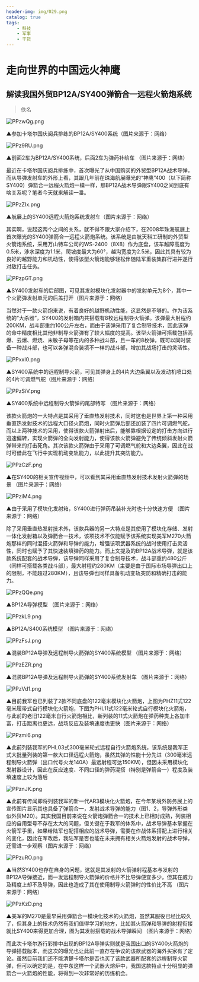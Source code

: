 ```yaml
---
header-img: img/029.png
catalog: true
tags:
    - 科技
    - 军事
    - 干货
---
```


# 走向世界的中国远火神鹰

## 解读我国外贸BP12A/SY400弹箭合一远程火箭炮系统
> 佚名

![PPzwQg.png](https://s1.ax1x.com/2018/06/27/PPzwQg.png)

▲参加卡塔尔国庆阅兵排练的BP12A/SY400系统（图片来源于：网络）

![PPz9RU.png](https://s1.ax1x.com/2018/06/27/PPz9RU.png)

▲前面2车为BP12A/SY400系统，后面2车为弹药补给车
（图片来源于：网络）

最近在卡塔尔国庆阅兵排练中，首次曝光了从中国购买的外贸型BP12A战术导弹，而从导弹发射车的外形上看，其跟几年前在珠海航展曝光的“神鹰”400（以下简称SY400）弹箭合一远程火箭炮一模一样，那BP12A战术导弹跟SY400之间到底有啥关系呢？笔者今天就来解读一番。


![PPzZIx.png](https://s1.ax1x.com/2018/06/27/PPzZIx.png)

▲航展上的SY400远程火箭炮系统发射车（图片来源于：网络）

其实啊，说起这两个之间的关系，就不得不跟大家介绍下，在2008年珠海航展上首次曝光的SY400弹箭合一远程火箭炮系统。该系统是由航天科工研制的外贸型火箭炮系统，采用万山特车公司的WS-2400（8X8）作为底盘，该车越障高度为0.5米，涉水深度为1.1米，爬坡度最大为60°，越沟宽度为2.5米，因此其具有较为良好的越野能力和机动性，使得该型火箭炮能够轻松伴随陆军重装集群行进并遂行对敌打击任务。

![PPzpGT.png](https://s1.ax1x.com/2018/06/27/PPzpGT.png)

▲SY400发射车的后部图，可见其发射模块化发射器中的发射单元为8个，其中一个火箭弹发射单元的后盖打开（图片来源于：网络）

当然对于一款火箭炮来说，有着良好的越野机动性能，这显然是不够的。作为该系统的“大杀器”，SY400的发射箱内共搭载有8枚远程制导火箭弹。该弹最大射程约200KM，战斗部重约100公斤左右，而由于该弹采用了复合制导技术，因此该弹的命中精度相比其他非制导火箭弹有了较大幅度的提高。该型火箭弹可搭载包括高爆、云爆、燃烧、末敏子母等在内的多种战斗部，且一车的8枚弹，既可以同时装备一种战斗部，也可以各弹混合装填不一样的战斗部，增加其战场打击的灵活性。

![PPxxI0.png](https://s1.ax1x.com/2018/06/27/PPxxI0.png)

▲SY400系统中的远程制导火箭，可见其弹身上的4片大边条翼以及发动机喷口处的4片可调燃气舵（图片来源于：网络）

![PPzSiV.png](https://s1.ax1x.com/2018/06/27/PPzSiV.png)

▲SY400系统中远程制导火箭弹的尾部特写
（图片来源于：网络）

该款火箭炮的一大特点是其采用了垂直热发射技术，同时这也是世界上第一种采用垂直热发射技术的远程大口径火箭炮，同时火箭弹后部还加装了四片可调燃气舵，而以上两种技术的采用，使得该款火箭弹射出后，能够靠根据设定的打击方向进行迅速偏转，实现火箭弹的全向发射能力，使得该款火箭弹避免了传统倾斜发射火箭弹带来的打击死角。其次该款火箭弹由于采用了可调燃气舵和大边条翼，因此在战时可借此在飞行中实现机动变轨能力，以此提升其突防能力。

![PPzCzF.png](https://s1.ax1x.com/2018/06/27/PPzCzF.png)

▲在SY400的相关宣传视频中，可以看到其采用垂直热发射技术发射火箭弹的场景
（图片来源于：网络）

![PPziM4.png](https://s1.ax1x.com/2018/06/27/PPziM4.png)

▲由于采用了模块化发射箱，SY400进行弹药吊装补充时也十分快速方便
（图片来源于：网络）

除了采用垂直热发射技术外，该款兵器的另一大特点是其使用了模块化存储、发射一体化发射箱以及弹箭合一技术，该项技术不仅能赋予该系统实现美军M270火箭炮那样的同时混搭火箭弹和导弹的能力，增强该项武器系统的战时使用打击灵活性，同时也赋予了其快速装填弹药的能力。而上文提及的BP12A战术导弹，就是该款系统配套的战术导弹，该导弹同样采用了复合制导技术，战斗部重约480公斤（同样可搭载各类战斗部），最大射程约280KM（主要是由于国际市场导弹出口上的限制，不能超过280KM），且该导弹也同样具备机动变轨突防和精确打击的能力。

![PPzQQe.png](https://s1.ax1x.com/2018/06/27/PPzQQe.png)

▲BP12A导弹模型
（图片来源于：网络）

![PPzkL9.png](https://s1.ax1x.com/2018/06/27/PPzkL9.png)

▲BP12A/S400系统模型
（图片来源于：网络）

![PPzFsJ.png](https://s1.ax1x.com/2018/06/27/PPzFsJ.png)

▲混装BP12A导弹及远程制导火箭弹的SY400系统模型
（图片来源于：网络）


![PPzEZR.png](https://s1.ax1x.com/2018/06/27/PPzEZR.png)

▲混装BP12A导弹及远程制导火箭弹的SY400系统发射车
（图片来源于：网络）

![PPzVd1.png](https://s1.ax1x.com/2018/06/27/PPzVd1.png)

▲目前我军也已列装了2款不同底盘的122毫米模块化火箭炮，上图为PHZ11式122毫米履带式自行模块化火箭炮，下图为PHL11式122毫米轮式自行模块化火箭炮，与此前的老旧122毫米自行火箭炮相比，新列装的11式火箭炮在弹药种类上各加丰富，打击距离也更远，战场反应及装填速度也更快（图片来源于：网络）

![PPzmi6.png](https://s1.ax1x.com/2018/06/27/PPzmi6.png)

▲此前列装我军的PHL03式300毫米轮式远程自行火箭炮系统，该系统是我军正式大批量列装的第一款大口径远程火箭炮，虽然其弹的性能十分先进（300毫米远程制导火箭弹（出口代号火龙140A）最远射程可达150KM），但因未采用模块化发射器设计，因此在反应速度、不同口径的弹药混搭（特别是弹箭合一）程度及装填速度上较为落后

![PPznJK.png](https://s1.ax1x.com/2018/06/27/PPznJK.png)

▲此前有传闻即将列装我军的新一代AR3模块化火箭炮，在今年某境外防务展上的宣传图片显示其也具备了弹箭合一，发射战术导弹的能力（图1、2，导弹外形类似外贸M20）。其实我国目前来说在火箭炮弹箭合一的技术上已相对成熟，列装相应的自用型号不存在太大的问题，但关键在于我军的体系中，战术导弹基本掌握在火箭军手里，如果给陆军也配搭相应的战术导弹，需要在作战体系搭配上进行相关的变化，因此在军改后，我陆军是否也能在未来拥有相关火箭炮发射的战术导弹，还需进一步观察（图片来源于：网络）

![PPzuRO.png](https://s1.ax1x.com/2018/06/27/PPzuRO.png)

▲当然SY400也存在自身的问题，这就是其发射的火箭弹射程基本与发射的BP12A导弹接近，而一发远程制导火箭弹的价格并不比导弹便宜多少，但其在威力及精度上却不及导弹，因此也造成了其在使用制导火箭弹时的性价比不高
（图片来源于：网络）

![PPzKzD.png](https://s1.ax1x.com/2018/06/27/PPzKzD.png)

▲美军的M270是最早采用弹箭合一模块化技术的火箭炮，虽然其服役已经比较久了，但其身上的技术仍然有我们值得学习的地方，比如其火箭弹和导弹的射程衔接就比SY400来得更加合理，图为其发射搭载的战术导弹瞬间
（图片来源于：网络）

而此次卡塔尔游行彩排中出现的BP12A导弹实则就是我国出口的SY400火箭炮的导弹搭载版本，而这次的曝光也让此前一直存在争议的该款武器的海外买家有了定论。虽然目前我们还不能清楚卡塔尔是否也买了该款武器所配套的远程制导火箭弹，但可以确定的是，在中东这样一个武器大熔炉中，我国这款特点十分明显的弹箭合一火箭炮的性能，将得到一次非常好的历练机会。
